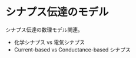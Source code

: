 シナプス伝達のモデル
=======================

シナプス伝達の数理モデル関連。

- 化学シナプス vs 電気シナプス
- Current-based vs Conductance-based シナプス
